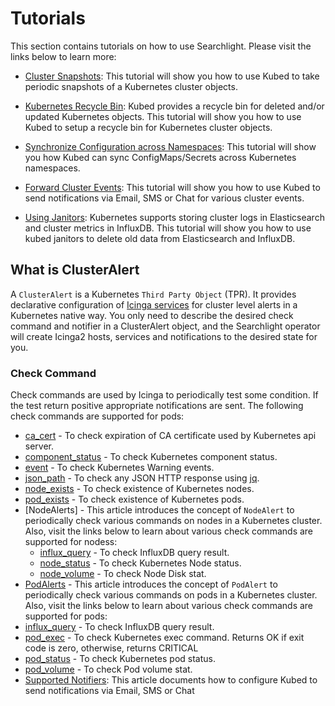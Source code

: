# Tutorials

This section contains tutorials on how to use Searchlight. Please visit the links below to learn more:

 - [Cluster Snapshots](/docs/tutorials/cluster-snapshot.md): This tutorial will show you how to use Kubed to take periodic snapshots of a Kubernetes cluster objects.

 - [Kubernetes Recycle Bin](/docs/tutorials/recycle-bin.md): Kubed provides a recycle bin for deleted and/or updated Kubernetes objects. This tutorial will show you how to use Kubed to setup a recycle bin for Kubernetes cluster objects.

 - [Synchronize Configuration across Namespaces](/docs/tutorials/config-syncer.md): This tutorial will show you how Kubed can sync ConfigMaps/Secrets across Kubernetes namespaces.

 - [Forward Cluster Events](/docs/tutorials/event-forwarder.md): This tutorial will show you how to use Kubed to send notifications via Email, SMS or Chat for various cluster events.

 - [Using Janitors](/docs/tutorials/janitors.md): Kubernetes supports storing cluster logs in Elasticsearch and cluster metrics in InfluxDB. This tutorial will show you how to use kubed janitors to delete old data from Elasticsearch and InfluxDB.
































## What is ClusterAlert
A `ClusterAlert` is a Kubernetes `Third Party Object` (TPR). It provides declarative configuration of [Icinga services](https://www.icinga.com/docs/icinga2/latest/doc/09-object-types/#service) for cluster level alerts in a Kubernetes native way. You only need to describe the desired check command and notifier in a ClusterAlert object, and the Searchlight operator will create Icinga2 hosts, services and notifications to the desired state for you.


### Check Command
Check commands are used by Icinga to periodically test some condition. If the test return positive appropriate notifications are sent. The following check commands are supported for pods:

 - [ca_cert](/docs/cluster-alerts/ca_cert.md) - To check expiration of CA certificate used by Kubernetes api server.
 - [component_status](/docs/cluster-alerts/component_status.md) - To check Kubernetes component status.
 - [event](/docs/cluster-alerts/event.md) - To check Kubernetes Warning events.
 - [json_path](/docs/cluster-alerts/json_path.md) - To check any JSON HTTP response using [jq](https://stedolan.github.io/jq/).
 - [node_exists](/docs/cluster-alerts/node_exists.md) - To check existence of Kubernetes nodes.
 - [pod_exists](/docs/cluster-alerts/pod_exists.md) - To check existence of Kubernetes pods.
 - [NodeAlerts] - This article introduces the concept of `NodeAlert` to periodically check various commands on nodes in a Kubernetes cluster. Also, visit  the links below to learn about various check commands are supported for nodess:
   - [influx_query](/docs/node-alerts/influx_query.md) - To check InfluxDB query result.
   - [node_status](/docs/node-alerts/node_status.md) - To check Kubernetes Node status.
   - [node_volume](/docs/node-alerts/node_volume.md) - To check Node Disk stat.
 - [PodAlerts](/docs/pod-alerts/README.md) - This article introduces the concept of `PodAlert` to periodically check various commands on pods in a  Kubernetes cluster. Also, visit the links below to learn about various check commands are supported for pods:
  - [influx_query](/docs/pod-alerts/influx_query.md) - To check InfluxDB query result.
  - [pod_exec](/docs/pod-alerts/pod_exec.md) - To check Kubernetes exec command. Returns OK if exit code is zero, otherwise, returns CRITICAL
  - [pod_status](/docs/pod-alerts/pod_status.md) - To check Kubernetes pod status.
  - [pod_volume](/docs/pod-alerts/pod_volume.md) - To check Pod volume stat.
  - [Supported Notifiers](/docs/tutorials/notifiers.md): This article documents how to configure Kubed to send notifications via Email, SMS or Chat
